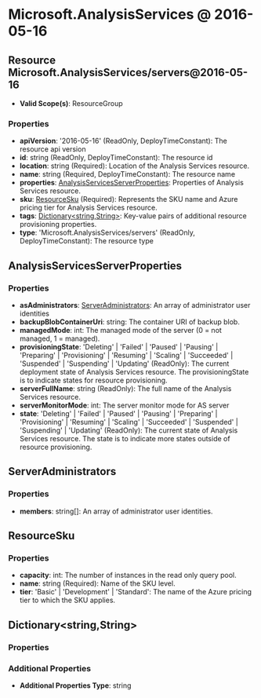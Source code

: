 # Microsoft.AnalysisServices @ 2016-05-16

## Resource Microsoft.AnalysisServices/servers@2016-05-16
* **Valid Scope(s)**: ResourceGroup
### Properties
* **apiVersion**: '2016-05-16' (ReadOnly, DeployTimeConstant): The resource api version
* **id**: string (ReadOnly, DeployTimeConstant): The resource id
* **location**: string (Required): Location of the Analysis Services resource.
* **name**: string (Required, DeployTimeConstant): The resource name
* **properties**: [AnalysisServicesServerProperties](#analysisservicesserverproperties): Properties of Analysis Services resource.
* **sku**: [ResourceSku](#resourcesku) (Required): Represents the SKU name and Azure pricing tier for Analysis Services resource.
* **tags**: [Dictionary<string,String>](#dictionarystringstring): Key-value pairs of additional resource provisioning properties.
* **type**: 'Microsoft.AnalysisServices/servers' (ReadOnly, DeployTimeConstant): The resource type

## AnalysisServicesServerProperties
### Properties
* **asAdministrators**: [ServerAdministrators](#serveradministrators): An array of administrator user identities
* **backupBlobContainerUri**: string: The container URI of backup blob.
* **managedMode**: int: The managed mode of the server (0 = not managed, 1 = managed).
* **provisioningState**: 'Deleting' | 'Failed' | 'Paused' | 'Pausing' | 'Preparing' | 'Provisioning' | 'Resuming' | 'Scaling' | 'Succeeded' | 'Suspended' | 'Suspending' | 'Updating' (ReadOnly): The current deployment state of Analysis Services resource. The provisioningState is to indicate states for resource provisioning.
* **serverFullName**: string (ReadOnly): The full name of the Analysis Services resource.
* **serverMonitorMode**: int: The server monitor mode for AS server
* **state**: 'Deleting' | 'Failed' | 'Paused' | 'Pausing' | 'Preparing' | 'Provisioning' | 'Resuming' | 'Scaling' | 'Succeeded' | 'Suspended' | 'Suspending' | 'Updating' (ReadOnly): The current state of Analysis Services resource. The state is to indicate more states outside of resource provisioning.

## ServerAdministrators
### Properties
* **members**: string[]: An array of administrator user identities.

## ResourceSku
### Properties
* **capacity**: int: The number of instances in the read only query pool.
* **name**: string (Required): Name of the SKU level.
* **tier**: 'Basic' | 'Development' | 'Standard': The name of the Azure pricing tier to which the SKU applies.

## Dictionary<string,String>
### Properties
### Additional Properties
* **Additional Properties Type**: string

